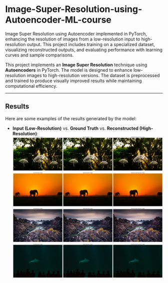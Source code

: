 # Image-Super-Resolution-using-Autoencoder-ML-course
Image Super Resolution using Autoencoder implemented in PyTorch, enhancing the resolution of images from a low-resolution input to high-resolution output. This project includes training on a specialized dataset, visualizing reconstructed outputs, and evaluating performance with learning curves and sample comparisons.

This project implements an **Image Super Resolution** technique using **Autoencoders** in PyTorch. The model is designed to enhance low-resolution images to high-resolution versions. The dataset is preprocessed and trained to produce visually improved results while maintaining computational efficiency.

---

## Results
Here are some examples of the results generated by the model:

- **Input (Low-Resolution)** vs. **Ground Truth** vs. **Reconstructed (High-Resolution)**:
  ![Super-Resolution Results](output1.png)
  ![Super-Resolution Results](output2.png)
  ![Super-Resolution Results](output3.png)
  ![Super-Resolution Results](output4.png)
